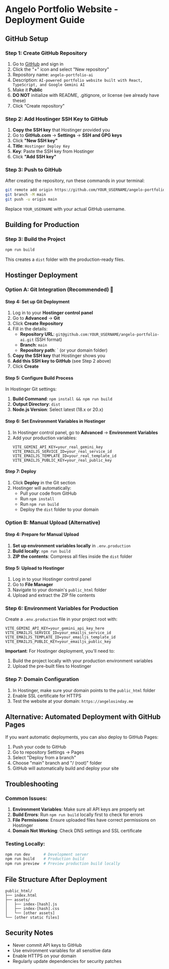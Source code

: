 # Angelo Portfolio Website - Deployment Guide

## GitHub Setup

### Step 1: Create GitHub Repository
1. Go to [GitHub](https://github.com) and sign in
2. Click the "+" icon and select "New repository"
3. Repository name: `angelo-portfolio-ai`
4. Description: `AI-powered portfolio website built with React, TypeScript, and Google Gemini AI`
5. Make it **Public**
6. **DO NOT** initialize with README, .gitignore, or license (we already have these)
7. Click "Create repository"

### Step 2: Add Hostinger SSH Key to GitHub
1. **Copy the SSH key** that Hostinger provided you
2. Go to **GitHub.com** → **Settings** → **SSH and GPG keys**
3. Click **"New SSH key"**
4. **Title**: `Hostinger Deploy Key`
5. **Key**: Paste the SSH key from Hostinger
6. Click **"Add SSH key"**

### Step 3: Push to GitHub
After creating the repository, run these commands in your terminal:

```bash
git remote add origin https://github.com/YOUR_USERNAME/angelo-portfolio-ai.git
git branch -M main
git push -u origin main
```

Replace `YOUR_USERNAME` with your actual GitHub username.

## Building for Production

### Step 3: Build the Project
```bash
npm run build
```

This creates a `dist` folder with the production-ready files.

## Hostinger Deployment

### Option A: Git Integration (Recommended) 🚀

#### Step 4: Set up Git Deployment
1. Log in to your **Hostinger control panel**
2. Go to **Advanced** → **Git**
3. Click **Create Repository**
4. Fill in the details:
   - **Repository URL**: `git@github.com:YOUR_USERNAME/angelo-portfolio-ai.git` (SSH format)
   - **Branch**: `main`
   - **Repository path**: `  (or your domain folder)
5. **Copy the SSH key** that Hostinger shows you
6. **Add this SSH key to GitHub** (see Step 2 above)
7. Click **Create**

#### Step 5: Configure Build Process
In Hostinger Git settings:
1. **Build Command**: `npm install && npm run build`
2. **Output Directory**: `dist`
3. **Node.js Version**: Select latest (18.x or 20.x)

#### Step 6: Set Environment Variables in Hostinger
1. In Hostinger control panel, go to **Advanced** → **Environment Variables**
2. Add your production variables:
   ```
   VITE_GEMINI_API_KEY=your_real_gemini_key
   VITE_EMAILJS_SERVICE_ID=your_real_service_id
   VITE_EMAILJS_TEMPLATE_ID=your_real_template_id
   VITE_EMAILJS_PUBLIC_KEY=your_real_public_key
   ```

#### Step 7: Deploy
1. Click **Deploy** in the Git section
2. Hostinger will automatically:
   - Pull your code from GitHub
   - Run `npm install`
   - Run `npm run build`
   - Deploy the `dist` folder to your domain

### Option B: Manual Upload (Alternative)

#### Step 4: Prepare for Manual Upload
1. **Set up environment variables locally** in `.env.production`
2. **Build locally**: `npm run build`
3. **ZIP the contents**: Compress all files inside the `dist` folder

#### Step 5: Upload to Hostinger
1. Log in to your Hostinger control panel
2. Go to **File Manager**
3. Navigate to your domain's `public_html` folder
4. Upload and extract the ZIP file contents

### Step 6: Environment Variables for Production
Create a `.env.production` file in your project root with:

```
VITE_GEMINI_API_KEY=your_gemini_api_key_here
VITE_EMAILJS_SERVICE_ID=your_emailjs_service_id
VITE_EMAILJS_TEMPLATE_ID=your_emailjs_template_id
VITE_EMAILJS_PUBLIC_KEY=your_emailjs_public_key
```

**Important**: For Hostinger deployment, you'll need to:
1. Build the project locally with your production environment variables
2. Upload the pre-built files to Hostinger

### Step 7: Domain Configuration
1. In Hostinger, make sure your domain points to the `public_html` folder
2. Enable SSL certificate for HTTPS
3. Test the website at your domain: `https://angelosinday.me`

## Alternative: Automated Deployment with GitHub Pages

If you want automatic deployments, you can also deploy to GitHub Pages:

1. Push your code to GitHub
2. Go to repository Settings → Pages
3. Select "Deploy from a branch"
4. Choose "main" branch and "/ (root)" folder
5. GitHub will automatically build and deploy your site

## Troubleshooting

### Common Issues:
1. **Environment Variables**: Make sure all API keys are properly set
2. **Build Errors**: Run `npm run build` locally first to check for errors
3. **File Permissions**: Ensure uploaded files have correct permissions on Hostinger
4. **Domain Not Working**: Check DNS settings and SSL certificate

### Testing Locally:
```bash
npm run dev      # Development server
npm run build    # Production build
npm run preview  # Preview production build locally
```

## File Structure After Deployment
```
public_html/
├── index.html
├── assets/
│   ├── index-[hash].js
│   ├── index-[hash].css
│   └── [other assets]
└── [other static files]
```

## Security Notes
- Never commit API keys to GitHub
- Use environment variables for all sensitive data
- Enable HTTPS on your domain
- Regularly update dependencies for security patches